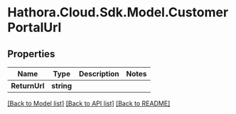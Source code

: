 # Hathora.Cloud.Sdk.Model.CustomerPortalUrl

## Properties

Name | Type | Description | Notes
------------ | ------------- | ------------- | -------------
**ReturnUrl** | **string** |  | 

[[Back to Model list]](../README.md#documentation-for-models) [[Back to API list]](../README.md#documentation-for-api-endpoints) [[Back to README]](../README.md)

